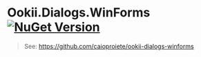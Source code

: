 # Ookii.Dialogs.WinForms [![NuGet Version](http://img.shields.io/nuget/v/Ookii.Dialogs.WinForms.svg?style=flat)](https://github.com/caioproiete/ookii-dialogs-winforms)

> 
> See:
> https://github.com/caioproiete/ookii-dialogs-winforms
> 
